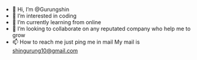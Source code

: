 - 👋 Hi, I’m @Gurungshin
- 👀 I’m interested in coding
- 🌱 I’m currently learning from online
- 💞️ I’m looking to collaborate on any reputated company who help me to grow
- 📫 How to reach me just ping me in mail My mail is shingurung10@gmail.com

<!---
Gurungshin/Gurungshin is a ✨ special ✨ repository because its `README.md` (this file) appears on your GitHub profile.
You can click the Preview link to take a look at your changes.
--->
